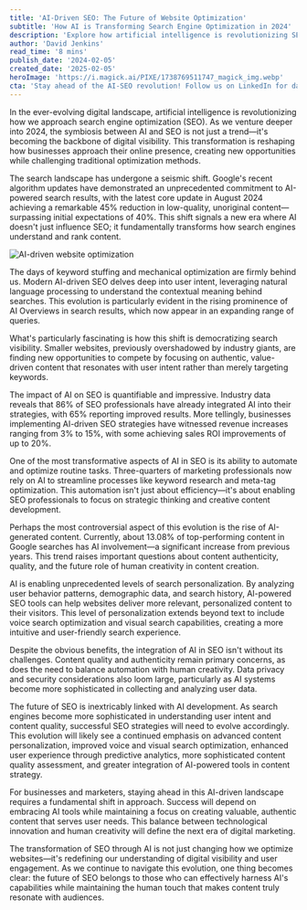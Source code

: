 ```yaml
---
title: 'AI-Driven SEO: The Future of Website Optimization'
subtitle: 'How AI is Transforming Search Engine Optimization in 2024'
description: 'Explore how artificial intelligence is revolutionizing SEO in 2024, from automated optimization to personalized search experiences. Learn about the latest trends, challenges, and opportunities in AI-driven website optimization.'
author: 'David Jenkins'
read_time: '8 mins'
publish_date: '2024-02-05'
created_date: '2025-02-05'
heroImage: 'https://i.magick.ai/PIXE/1738769511747_magick_img.webp'
cta: 'Stay ahead of the AI-SEO revolution! Follow us on LinkedIn for daily insights on the latest developments in AI-powered search optimization and digital marketing strategies.'
---
```


In the ever-evolving digital landscape, artificial intelligence is revolutionizing how we approach search engine optimization (SEO). As we venture deeper into 2024, the symbiosis between AI and SEO is not just a trend—it's becoming the backbone of digital visibility. This transformation is reshaping how businesses approach their online presence, creating new opportunities while challenging traditional optimization methods.

The search landscape has undergone a seismic shift. Google's recent algorithm updates have demonstrated an unprecedented commitment to AI-powered search results, with the latest core update in August 2024 achieving a remarkable 45% reduction in low-quality, unoriginal content—surpassing initial expectations of 40%. This shift signals a new era where AI doesn't just influence SEO; it fundamentally transforms how search engines understand and rank content.

![AI-driven website optimization](https://i.magick.ai/PIXE/1738769511750_magick_img.webp)

The days of keyword stuffing and mechanical optimization are firmly behind us. Modern AI-driven SEO delves deep into user intent, leveraging natural language processing to understand the contextual meaning behind searches. This evolution is particularly evident in the rising prominence of AI Overviews in search results, which now appear in an expanding range of queries.

What's particularly fascinating is how this shift is democratizing search visibility. Smaller websites, previously overshadowed by industry giants, are finding new opportunities to compete by focusing on authentic, value-driven content that resonates with user intent rather than merely targeting keywords.

The impact of AI on SEO is quantifiable and impressive. Industry data reveals that 86% of SEO professionals have already integrated AI into their strategies, with 65% reporting improved results. More tellingly, businesses implementing AI-driven SEO strategies have witnessed revenue increases ranging from 3% to 15%, with some achieving sales ROI improvements of up to 20%.

One of the most transformative aspects of AI in SEO is its ability to automate and optimize routine tasks. Three-quarters of marketing professionals now rely on AI to streamline processes like keyword research and meta-tag optimization. This automation isn't just about efficiency—it's about enabling SEO professionals to focus on strategic thinking and creative content development.

Perhaps the most controversial aspect of this evolution is the rise of AI-generated content. Currently, about 13.08% of top-performing content in Google searches has AI involvement—a significant increase from previous years. This trend raises important questions about content authenticity, quality, and the future role of human creativity in content creation.

AI is enabling unprecedented levels of search personalization. By analyzing user behavior patterns, demographic data, and search history, AI-powered SEO tools can help websites deliver more relevant, personalized content to their visitors. This level of personalization extends beyond text to include voice search optimization and visual search capabilities, creating a more intuitive and user-friendly search experience.

Despite the obvious benefits, the integration of AI in SEO isn't without its challenges. Content quality and authenticity remain primary concerns, as does the need to balance automation with human creativity. Data privacy and security considerations also loom large, particularly as AI systems become more sophisticated in collecting and analyzing user data.

The future of SEO is inextricably linked with AI development. As search engines become more sophisticated in understanding user intent and content quality, successful SEO strategies will need to evolve accordingly. This evolution will likely see a continued emphasis on advanced content personalization, improved voice and visual search optimization, enhanced user experience through predictive analytics, more sophisticated content quality assessment, and greater integration of AI-powered tools in content strategy.

For businesses and marketers, staying ahead in this AI-driven landscape requires a fundamental shift in approach. Success will depend on embracing AI tools while maintaining a focus on creating valuable, authentic content that serves user needs. This balance between technological innovation and human creativity will define the next era of digital marketing.

The transformation of SEO through AI is not just changing how we optimize websites—it's redefining our understanding of digital visibility and user engagement. As we continue to navigate this evolution, one thing becomes clear: the future of SEO belongs to those who can effectively harness AI's capabilities while maintaining the human touch that makes content truly resonate with audiences.